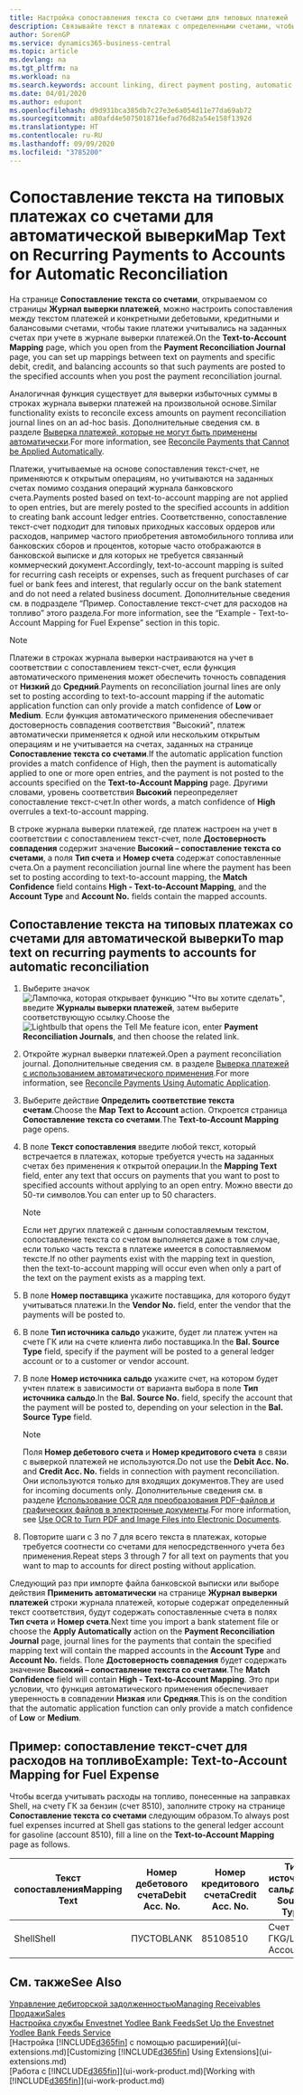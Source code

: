 ```yaml
---
title: Настройка сопоставления текста со счетами для типовых платежей | Документация Майкрософт
description: Связывайте текст в платежах с определенными счетами, чтобы платежи учитывались на счетах при учете журнала выверки платежей.
author: SorenGP
ms.service: dynamics365-business-central
ms.topic: article
ms.devlang: na
ms.tgt_pltfrm: na
ms.workload: na
ms.search.keywords: account linking, direct payment posting, automatic payment processing, reconcile payment, recurring expense, recurring cash receipt
ms.date: 04/01/2020
ms.author: edupont
ms.openlocfilehash: d9d931bca385db7c27e3e6a054d11e77da69ab72
ms.sourcegitcommit: a80afd4e5075018716efad76d82a54e158f1392d
ms.translationtype: HT
ms.contentlocale: ru-RU
ms.lasthandoff: 09/09/2020
ms.locfileid: "3785200"
---
```

# <a name="map-text-on-recurring-payments-to-accounts-for-automatic-reconciliation"></a><span data-ttu-id="ccca8-103">Сопоставление текста на типовых платежах со счетами для автоматической выверки</span><span class="sxs-lookup"><span data-stu-id="ccca8-103">Map Text on Recurring Payments to Accounts for Automatic Reconciliation</span></span>
<span data-ttu-id="ccca8-104">На странице **Сопоставление текста со счетами**, открываемом со страницы **Журнал выверки платежей**, можно настроить сопоставления между текстом платежей и конкретными дебетовыми, кредитными и балансовыми счетами, чтобы такие платежи учитывались на заданных счетах при учете в журнале выверки платежей.</span><span class="sxs-lookup"><span data-stu-id="ccca8-104">On the **Text-to-Account Mapping** page, which you open from the **Payment Reconciliation Journal** page, you can set up mappings between text on payments and specific debit, credit, and balancing accounts so that such payments are posted to the specified accounts when you post the payment reconciliation journal.</span></span>

<span data-ttu-id="ccca8-105">Аналогичная функция существует для выверки избыточных суммы в строках журнала выверки платежей на произвольной основе.</span><span class="sxs-lookup"><span data-stu-id="ccca8-105">Similar functionality exists to reconcile excess amounts on payment reconciliation journal lines on an ad-hoc basis.</span></span> <span data-ttu-id="ccca8-106">Дополнительные сведения см. в разделе [Выверка платежей, которые не могут быть применены автоматически](receivables-how-reconcile-payments-cannot-apply-auto.md).</span><span class="sxs-lookup"><span data-stu-id="ccca8-106">For more information, see [Reconcile Payments that Cannot be Applied Automatically](receivables-how-reconcile-payments-cannot-apply-auto.md).</span></span>

<span data-ttu-id="ccca8-107">Платежи, учитываемые на основе сопоставления текст-счет, не применяются к открытым операциям, но учитываются на заданных счетах помимо создания операций журнала банковского счета.</span><span class="sxs-lookup"><span data-stu-id="ccca8-107">Payments posted based on text-to-account mapping are not applied to open entries, but are merely posted to the specified accounts in addition to creating bank account ledger entries.</span></span> <span data-ttu-id="ccca8-108">Соответственно, сопоставление текст-счет подходит для типовых приходных кассовых ордеров или расходов, например частого приобретения автомобильного топлива или банковских сборов и процентов, которые часто отображаются в банковской выписке и для которых не требуется связанный коммерческий документ.</span><span class="sxs-lookup"><span data-stu-id="ccca8-108">Accordingly, text-to-account mapping is suited for recurring cash receipts or expenses, such as frequent purchases of car fuel or bank fees and interest, that regularly occur on the bank statement and do not need a related business document.</span></span> <span data-ttu-id="ccca8-109">Дополнительные сведения см. в подразделе “Пример. Сопоставление текст-счет для расходов на топливо” этого раздела.</span><span class="sxs-lookup"><span data-stu-id="ccca8-109">For more information, see the “Example - Text-to-Account Mapping for Fuel Expense” section in this topic.</span></span>

> [!NOTE]  
>   <span data-ttu-id="ccca8-110">Платежи в строках журнала выверки настраиваются на учет в соответствии с сопоставлением текст-счет, если функция автоматического применения может обеспечить точность совпадения от **Низкий** до **Средний**.</span><span class="sxs-lookup"><span data-stu-id="ccca8-110">Payments on reconciliation journal lines are only set to posting according to text-to-account mapping if the automatic application function can only provide a match confidence of **Low** or **Medium**.</span></span> <span data-ttu-id="ccca8-111">Если функция автоматического применения обеспечивает достоверность совпадения соответствия "Высокий", платеж автоматически применяется к одной или нескольким открытым операциям и не учитывается на счетах, заданных на странице **Сопоставление текста со счетами**.</span><span class="sxs-lookup"><span data-stu-id="ccca8-111">If the automatic application function provides a match confidence of High, then the payment is automatically applied to one or more open entries, and the payment is not posted to the accounts specified on the **Text-to-Account Mapping** page.</span></span> <span data-ttu-id="ccca8-112">Другими словами, уровень соответствия **Высокий** переопределяет сопоставление текст-счет.</span><span class="sxs-lookup"><span data-stu-id="ccca8-112">In other words, a match confidence of **High** overrules a text-to-account mapping.</span></span>

<span data-ttu-id="ccca8-113">В строке журнала выверки платежей, где платеж настроен на учет в соответствии с сопоставлением текст-счет, поле **Достоверность совпадения** содержит значение **Высокий – сопоставление текста со счетами**, а поля **Тип счета** и **Номер счета** содержат сопоставленные счета.</span><span class="sxs-lookup"><span data-stu-id="ccca8-113">On a payment reconciliation journal line where the payment has been set to posting according to text-to-account mapping, the **Match Confidence** field contains **High - Text-to-Account Mapping**, and the **Account Type** and **Account No.** fields contain the mapped accounts.</span></span>

## <a name="to-map-text-on-recurring-payments-to-accounts-for-automatic-reconciliation"></a><span data-ttu-id="ccca8-114">Сопоставление текста на типовых платежах со счетами для автоматической выверки</span><span class="sxs-lookup"><span data-stu-id="ccca8-114">To map text on recurring payments to accounts for automatic reconciliation</span></span>
1. <span data-ttu-id="ccca8-115">Выберите значок ![Лампочка, которая открывает функцию "Что вы хотите сделать"](media/ui-search/search_small.png "Что вы хотите сделать"), введите **Журналы выверки платежей**, затем выберите соответствующую ссылку.</span><span class="sxs-lookup"><span data-stu-id="ccca8-115">Choose the ![Lightbulb that opens the Tell Me feature](media/ui-search/search_small.png "Tell me what you want to do") icon, enter **Payment Reconciliation Journals**, and then choose the related link.</span></span>
2. <span data-ttu-id="ccca8-116">Откройте журнал выверки платежей.</span><span class="sxs-lookup"><span data-stu-id="ccca8-116">Open a payment reconciliation journal.</span></span> <span data-ttu-id="ccca8-117">Дополнительные сведения см. в разделе [Выверка платежей с использованием автоматического применения](receivables-how-reconcile-payments-auto-application.md).</span><span class="sxs-lookup"><span data-stu-id="ccca8-117">For more information, see [Reconcile Payments Using Automatic Application](receivables-how-reconcile-payments-auto-application.md).</span></span>
3. <span data-ttu-id="ccca8-118">Выберите действие **Определить соответствие текста счетам**.</span><span class="sxs-lookup"><span data-stu-id="ccca8-118">Choose the **Map Text to Account** action.</span></span> <span data-ttu-id="ccca8-119">Откроется страница **Сопоставление текста со счетами**.</span><span class="sxs-lookup"><span data-stu-id="ccca8-119">The **Text-to-Account Mapping** page opens.</span></span>
4. <span data-ttu-id="ccca8-120">В поле **Текст сопоставления** введите любой текст, который встречается в платежах, которые требуется учесть на заданных счетах без применения к открытой операции.</span><span class="sxs-lookup"><span data-stu-id="ccca8-120">In the **Mapping Text** field, enter any text that occurs on payments that you want to post to specified accounts without applying to an open entry.</span></span> <span data-ttu-id="ccca8-121">Можно ввести до 50-ти символов.</span><span class="sxs-lookup"><span data-stu-id="ccca8-121">You can enter up to 50 characters.</span></span>

    > [!NOTE]  
    >   <span data-ttu-id="ccca8-122">Если нет других платежей с данным сопоставляемым текстом, сопоставление текста со счетом выполняется даже в том случае, если только часть текста в платеже имеется в сопоставляемом тексте.</span><span class="sxs-lookup"><span data-stu-id="ccca8-122">If no other payments exist with the mapping text in question, then the text-to-account mapping will occur even when only a part of the text on the payment exists as a mapping text.</span></span>
5. <span data-ttu-id="ccca8-123">В поле **Номер поставщика** укажите поставщика, для которого будут учитываться платежи.</span><span class="sxs-lookup"><span data-stu-id="ccca8-123">In the **Vendor No.** field, enter the vendor that the payments will be posted to.</span></span>
6. <span data-ttu-id="ccca8-124">В поле **Тип источника сальдо** укажите, будет ли платеж учтен на счете ГК или на счете клиента либо поставщика.</span><span class="sxs-lookup"><span data-stu-id="ccca8-124">In the **Bal. Source Type** field, specify if the payment will be posted to a general ledger account or to a customer or vendor account.</span></span>
7. <span data-ttu-id="ccca8-125">В поле **Номер источника сальдо** укажите счет, на котором будет учтен платеж в зависимости от варианта выбора в поле **Тип источника сальдо**.</span><span class="sxs-lookup"><span data-stu-id="ccca8-125">In the **Bal. Source No.** field, specify the account that the payment will be posted to, depending on your selection in the **Bal. Source Type** field.</span></span>

    > [!NOTE]
    > <span data-ttu-id="ccca8-126">Поля **Номер дебетового счета** и **Номер кредитового счета** в связи с выверкой платежей не используются.</span><span class="sxs-lookup"><span data-stu-id="ccca8-126">Do not use the **Debit Acc. No.** and **Credit Acc. No.** fields in connection with payment reconciliation.</span></span> <span data-ttu-id="ccca8-127">Они используются только для входящих документов.</span><span class="sxs-lookup"><span data-stu-id="ccca8-127">They are used for incoming documents only.</span></span> <span data-ttu-id="ccca8-128">Дополнительные сведения см. в разделе [Использование OCR для преобразования PDF-файлов и графических файлов в электронные документы](across-how-use-ocr-pdf-images-files.md).</span><span class="sxs-lookup"><span data-stu-id="ccca8-128">For more information, see [Use OCR to Turn PDF and Image Files into Electronic Documents](across-how-use-ocr-pdf-images-files.md).</span></span>

8. <span data-ttu-id="ccca8-129">Повторите шаги с 3 по 7 для всего текста в платежах, которые требуется соотнести со счетами для непосредственного учета без применения.</span><span class="sxs-lookup"><span data-stu-id="ccca8-129">Repeat steps 3 through 7 for all text on payments that you want to map to accounts for direct posting without application.</span></span>

<span data-ttu-id="ccca8-130">Следующий раз при импорте файла банковской выписки или выборе действия **Применить автоматически** на странице **Журнал выверки платежей** строки журнала платежей, которые содержат определенный текст соответствия, будут содержать сопоставленные счета в полях **Тип счета** и **Номер счета**.</span><span class="sxs-lookup"><span data-stu-id="ccca8-130">Next time you import a bank statement file or choose the **Apply Automatically** action on the **Payment Reconciliation Journal** page, journal lines for the payments that contain the specified mapping text will contain the mapped accounts in the **Account Type** and **Account No.** fields.</span></span> <span data-ttu-id="ccca8-131">Поле **Достоверность совпадения** будет содержать значение **Высокий – сопоставление текста со счетами**.</span><span class="sxs-lookup"><span data-stu-id="ccca8-131">The **Match Confidence** field will contain **High - Text-to-Account Mapping**.</span></span> <span data-ttu-id="ccca8-132">Это при условии, что функция автоматического применения обеспечивает уверенность в совпадении **Низкая** или **Средняя**.</span><span class="sxs-lookup"><span data-stu-id="ccca8-132">This is on the condition that the automatic application function can only provide a match confidence of **Low** or **Medium**.</span></span>

## <a name="example-text-to-account-mapping-for-fuel-expense"></a><span data-ttu-id="ccca8-133">Пример: сопоставление текст-счет для расходов на топливо</span><span class="sxs-lookup"><span data-stu-id="ccca8-133">Example: Text-to-Account Mapping for Fuel Expense</span></span>
<span data-ttu-id="ccca8-134">Чтобы всегда учитывать расходы на топливо, понесенные на заправках Shell, на счету ГК за бензин (счет 8510), заполните строку на странице **Сопоставление текста со счетами** следующим образом.</span><span class="sxs-lookup"><span data-stu-id="ccca8-134">To always post fuel expenses incurred at Shell gas stations to the general ledger account for gasoline (account 8510), fill a line on the **Text-to-Account Mapping** page as follows.</span></span>

| <span data-ttu-id="ccca8-135">Текст сопоставления</span><span class="sxs-lookup"><span data-stu-id="ccca8-135">Mapping Text</span></span> | <span data-ttu-id="ccca8-136">Номер дебетового счета</span><span class="sxs-lookup"><span data-stu-id="ccca8-136">Debit Acc. No.</span></span> | <span data-ttu-id="ccca8-137">Номер кредитового счета</span><span class="sxs-lookup"><span data-stu-id="ccca8-137">Credit Acc. No.</span></span> | <span data-ttu-id="ccca8-138">Тип источника сальдо</span><span class="sxs-lookup"><span data-stu-id="ccca8-138">Bal. Source Type</span></span> | <span data-ttu-id="ccca8-139">Номер источника сальдо</span><span class="sxs-lookup"><span data-stu-id="ccca8-139">Bal. Source No.</span></span> |
| --- | --- | --- | --- | --- |
| <span data-ttu-id="ccca8-140">Shell</span><span class="sxs-lookup"><span data-stu-id="ccca8-140">Shell</span></span> |<span data-ttu-id="ccca8-141">ПУСТО</span><span class="sxs-lookup"><span data-stu-id="ccca8-141">BLANK</span></span> |<span data-ttu-id="ccca8-142">8510</span><span class="sxs-lookup"><span data-stu-id="ccca8-142">8510</span></span> |<span data-ttu-id="ccca8-143">Счет ГК</span><span class="sxs-lookup"><span data-stu-id="ccca8-143">G/L Account</span></span> |<span data-ttu-id="ccca8-144">ПУСТО</span><span class="sxs-lookup"><span data-stu-id="ccca8-144">BLANK</span></span> |

## <a name="see-also"></a><span data-ttu-id="ccca8-145">См. также</span><span class="sxs-lookup"><span data-stu-id="ccca8-145">See Also</span></span>
[<span data-ttu-id="ccca8-146">Управление дебиторской задолженностью</span><span class="sxs-lookup"><span data-stu-id="ccca8-146">Managing Receivables</span></span>](receivables-manage-receivables.md)  
[<span data-ttu-id="ccca8-147">Продажи</span><span class="sxs-lookup"><span data-stu-id="ccca8-147">Sales</span></span>](sales-manage-sales.md)  
[<span data-ttu-id="ccca8-148">Настройка службы Envestnet Yodlee Bank Feeds</span><span class="sxs-lookup"><span data-stu-id="ccca8-148">Set Up the Envestnet Yodlee Bank Feeds Service</span></span>](bank-how-setup-bank-statement-service.md)  
<span data-ttu-id="ccca8-149">[Настройка [!INCLUDE[d365fin](includes/d365fin_md.md)] с помощью расширений](ui-extensions.md)</span><span class="sxs-lookup"><span data-stu-id="ccca8-149">[Customizing [!INCLUDE[d365fin](includes/d365fin_md.md)] Using Extensions](ui-extensions.md)</span></span>  
<span data-ttu-id="ccca8-150">[Работа с [!INCLUDE[d365fin](includes/d365fin_md.md)]](ui-work-product.md)</span><span class="sxs-lookup"><span data-stu-id="ccca8-150">[Working with [!INCLUDE[d365fin](includes/d365fin_md.md)]](ui-work-product.md)</span></span>
